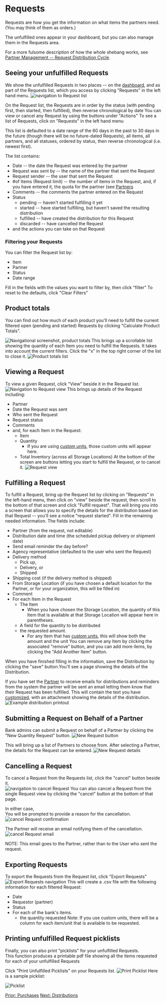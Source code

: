 # Requests

Requests are how you get the information on what items the partners need. (You may think of them as orders.)

The unfulfilled ones appear in your dashboard, but you can also manage them in the Requests area.

For a more fulsome description of how the whole shebang works, see [Partner Management -- Request Distribution Cycle](pm_request_distribution_cycle.md).

## Seeing your unfulfilled Requests

We show the unfulfilled Requests in two places -- on the [dashboard](essentials_dashboard.md), and as part of the Requests list, which you access by clicking "Requests" in the left hand menu.
![navigation to Request list](images/essentials/requests/essentials_requests_navigation.png)

On the Request list, the Requests are in order by the status (with pending first, then started, then fulfilled), then reverse chronological by date
You can view or cancel any Request by using the buttons under "Actions"
To see a list of Requests, click on "Requests" in the left hand menu

This list is defaulted to a date range of the 60 days in the past to 30 days in the future (though there will be no future-dated Requests), all items, all partners, and all statuses, ordered by
status, then reverse chronological (i.e. newest first).

The list contains:

- Date -- the date the Request was entered by the partner
- Request was sent by -- the name of the partner that sent the Request
- Request sender -- the user that sent the Request
- #of Items (Request limit) -- the number of items in the Request, and, if you have entered it, the quota for the partner (see [Partners](getting_started_partners.md)
- Comments -- the comments the partner entered on the Request
- Status
  - pending -- haven't started fulfilling it yet
  - started -- have started fulfilling, but haven't saved the resulting distribution
  - fulfilled -- have created the distribution for this Request
  - discarded -- have cancelled the Request
- and the actions you can take on that Request

### Filtering your Requests

You can filter the Request list by:

- Item
- Partner
- Status
- Date range

Fill in the fields with the values you want to filter by, then click "filter"
To reset to the defaults, click "Clear Filters"

## Product totals

You can find out how much of each product you'll need to fulfill the current filtered open (pending and started) Requests by clicking "Calculate Product Totals".

![Navigational screenshot, product totals](images/essentials/requests/essentials_requests_product_totals_navigation.png)
This brings up a scrollable list showing the quantity of each Item you need to fulfill the Requests. It takes into account the current filters. Click the "x" in the top right corner of the list to close it.
![Product totals list](images/essentials/requests/essentials_requests_product_totals.png)

## Viewing a Request

To view a given Request, click "View" beside it in the Request list.
![Navigation to Request view](images/essentials/requests/essentials_requests_view_navigation.png)
This brings up details of the Request including:

- Partner
- Date the Request was sent
- Who sent the Request
- Request status
- Comments
- and, for each Item in the Request:
  - Item
  - Quantity
    - If you are using [custom units](special_custom_units.md), those custom units will appear here.
  - Total Inventory (across all Storage Locations)
    At the bottom of the screen are buttons letting you start to fulfill the Request, or to cancel it.
    ![Request view](images/essentials/requests/essentials_requests_view.png)

## Fulfilling a Request

To fulfill a Request, bring up the Request list by clicking on "Requests" in the left-hand menu, then click on "view" beside the request, then scroll to the bottom of that screen and click "Fulfill request".
That will bring you into a screen that allows you to specify the details for the distribution based on that Request -- you'll see a notice "request started".
Fill in the remaining needed information. The fields include:

- Partner (from the request, not editable)
- Distribution date and time (the scheduled pickup delivery or shipment date)
- Send email reminder the day before?
- Agency representative (defaulted to the user who sent the Request)
- Delivery method
  - Pick up,
  - Delivery, or
  - Shipped
- Shipping cost (if the delivery method is shipped)
- From Storage Location (if you have chosen a default location for the Partner, or for your organization, this will be filled in)
- Comment
- For each Item in the Request
  - The Item
    - When you have chosen the Storage Location, the quantity of this Item that is available at that Storage Location will appear here in parentheses.
  - A field for the quantity to be distributed
  - the requested amount.
    - For any Item that has [custom units](special_custom_units.md), this will show both the amount and the unit
      You can remove any Item by clicking the associated "remove" button, and you can add more iIems, by clicking the "Add Another Item" button.

When you have finished filling in the information, save the Distribution by clicking the "save" button.You'll see a page showing the details of the Distribution.

If you have set the [Partner](getting_started_partners.md) to receive emails for distributions and reminders from the system
the partner will be sent an email letting them know that their Request has been fulfilled. This will contain the text you have [customized](getting_started_customization.md), with an attachment showing the details of the distribution.
![Example distribution printout](images/essentials/distributions/essentials_distributions_printout.png)

## Submitting a Request on Behalf of a Partner

Bank admins can submit a Request on behalf of a Partner by clicking the "New Quantity Request" button.
![New Request button](images/essentials/requests/essentials_requests_new_request_button.png)

This will bring up a list of Partners to choose from. After selecting a Partner, the details for the Request can be entered.
![New Request details](images/essentials/requests/essentials_requests_new_request_details.png)

## Cancelling a Request

To cancel a Request from the Requests list, click the "cancel" button beside it.  
![navigation to cancel Request](images/essentials/requests/essentials_requests_cancel_navigation.png)
You can also cancel a Request from the single Request view by clicking the "cancel" button at the bottom of that page.

In either case,  
You will be prompted to provide a reason for the cancellation.
![cancel Request confirmation](images/essentials/requests/essentials_requests_cancel_confirm.png)

The Partner will receive an email notifying them of the cancellation.
![cancel Request email](images/essentials/requests/essentials_requests_cancel_email.png)

NOTE: This email goes to the Partner, rather than to the User who sent the request.

## Exporting Requests

To export the Requests from the Request list, click "Export Requests"
![Export Requests navigation](images/essentials/requests/essentials_requests_export_navigation.png)
This will create a .csv file with the following information for each filtered Request:

- Date
- Requestor (partner)
- Status
- For each of the bank's items.
  - the quantity requested
    Note: If you use custom units, there will be a column for each item/unit that is available to be requested.

## Printing unfulfilled Request picklists

Finally, you can also print "picklists" for your unfulfilled Requests.  
This function produces a printable pdf file showing all the items requested for each of your unfulfilled Requests

Click "Print Unfulfilled Picklists" on your Requests list.
![Print Picklist](images/essentials/requests/essentials_requests_print_picklists_navigation.png)
Here is a sample picklist:

![Picklist](images/essentials/requests/essentials_requests_picklist.png)

[Prior: Purchases](essentials_purchases.md) [Next: Distributions](essentials_distributions.md)

